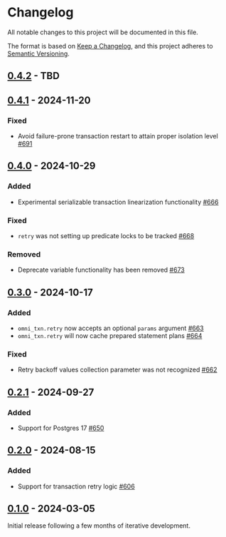 # Changelog

All notable changes to this project will be documented in this file.

The format is based on [Keep a Changelog](https://keepachangelog.com/en/1.0.0/), and this project adheres
to [Semantic Versioning](https://semver.org/spec/v2.0.0.html).

## [0.4.2] - TBD

## [0.4.1] - 2024-11-20

### Fixed

* Avoid failure-prone transaction restart to attain proper isolation
  level [#691](https://github.com/omnigres/omnigres/pull/691)

## [0.4.0] - 2024-10-29

### Added

* Experimental serializable transaction linearization
  functionality [#666](https://github.com/omnigres/omnigres/pull/666)

### Fixed

* `retry` was not setting up predicate locks to be tracked [#668](https://github.com/omnigres/omnigres/pull/668)

### Removed

* Deprecate variable functionality has been removed [#673](https://github.com/omnigres/omnigres/pull/673)

## [0.3.0] - 2024-10-17

### Added

* `omni_txn.retry` now accepts an optional `params` argument [#663](https://github.com/omnigres/omnigres/pull/663)
* `omni_txn.retry` will now cache prepared statement plans [#664](https://github.com/omnigres/omnigres/pull/664)

### Fixed

* Retry backoff values collection parameter was not recognized [#662](https://github.com/omnigres/omnigres/pull/662)

## [0.2.1] - 2024-09-27

### Added

* Support for Postgres 17 [#650](https://github.com/omnigres/omnigres/pull/650)

## [0.2.0] - 2024-08-15

### Added

* Support for transaction retry logic [#606](https://github.com/omnigres/omnigres/pull/606)

## [0.1.0] - 2024-03-05

Initial release following a few months of iterative development.

[Unreleased]: https://github.com/omnigres/omnigres/commits/next/omni_txn

[0.1.0]: [https://github.com/omnigres/omnigres/pull/511]

[0.2.0]: [https://github.com/omnigres/omnigres/pull/606]

[0.2.1]: [https://github.com/omnigres/omnigres/pull/650]

[0.3.0]: [https://github.com/omnigres/omnigres/pull/661]

[0.4.0]: [https://github.com/omnigres/omnigres/pull/665]

[0.4.1]: [https://github.com/omnigres/omnigres/pull/691]

[0.4.2]: [https://github.com/omnigres/omnigres/pull/695]
